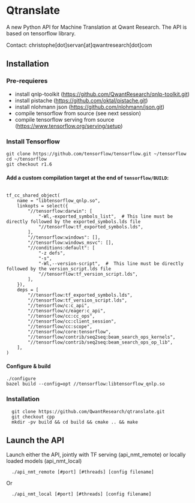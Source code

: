 # Qtranslate

A new Python API for Machine Translation at Qwant Research.
The API is based on tensorflow library.

Contact: christophe[dot]servan[at]qwantresearch[dot]com

## Installation

### Pre-requieres
* install qnlp-toolkit (https://github.com/QwantResearch/qnlp-toolkit.git)
* install pistache (https://github.com/oktal/pistache.git)
* install nlohmann json (https://github.com/nlohmann/json.git)
* compile tensorflow from source (see next session)
* compile tensorflow serving from source (https://www.tensorflow.org/serving/setup)

### Install Tensorflow

```
git clone https://github.com/tensorflow/tensorflow.git ~/tensorflow
cd ~/tensorflow
git checkout r1.6
```

#### Add a custom compilation target at the end of ```tensorflow/BUILD```:
```

tf_cc_shared_object(
    name = "libtensorflow_qnlp.so",
    linkopts = select({
        "//tensorflow:darwin": [
            "-Wl,-exported_symbols_list",  # This line must be directly followed by the exported_symbols.lds file
            "//tensorflow:tf_exported_symbols.lds",
        ],
        "//tensorflow:windows": [],
        "//tensorflow:windows_msvc": [],
        "//conditions:default": [
            "-z defs",
            "-s",
            "-Wl,--version-script",  #  This line must be directly followed by the version_script.lds file
            "//tensorflow:tf_version_script.lds",
        ],
    }),
    deps = [
        "//tensorflow:tf_exported_symbols.lds",
        "//tensorflow:tf_version_script.lds",
        "//tensorflow/c:c_api",
        "//tensorflow/c/eager:c_api",
        "//tensorflow/cc:cc_ops",
        "//tensorflow/cc:client_session",
        "//tensorflow/cc:scope",
        "//tensorflow/core:tensorflow",
        "//tensorflow/contrib/seq2seq:beam_search_ops_kernels",
        "//tensorflow/contrib/seq2seq:beam_search_ops_op_lib",
    ],
)
```
#### Configure & build

```
./configure
bazel build --config=opt //tensorflow:libtensorflow_qnlp.so
```

### Installation


```
  git clone https://github.com/QwantResearch/qtranslate.git 
  git checkout cpp
  mkdir -pv build && cd build && cmake .. && make 
``` 


## Launch the API

Launch either the API, jointly with TF serving (api_nmt_remote) or locally loaded models (api_nmt_local)
```
  ./api_nmt_remote [#port] [#threads] [config filename]
``` 
Or 
``` 
  ./api_nmt_local [#port] [#threads] [config filename]

``` 

